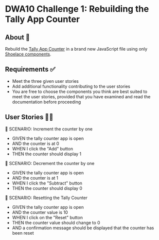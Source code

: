 # DWA10 Challenge 1: Rebuilding the Tally App Counter

## About 📝
Rebuild the [Tally App Counter](https://tallycount.app/) in a brand new JavaScript file using only [Shoelace components](https://shoelace.style/). 

## Requirements ✅
- Meet the three given user stories
- Add additional functionality contributing to the user stories 
- You are free to choose the components you think are best suited to meet the user stories, provided that you have examined and read the documentation before proceeding

## User Stories 🤹‍♀️

👤 SCENARIO: Increment the counter by one
- GIVEN the tally counter app is open
- AND the counter is at 0
- WHEN I click the "Add" button
- THEN the counter should display 1

👤 SCENARIO: Decrement the counter by one
- GIVEN the tally counter app is open
- AND the counter is at 1
- WHEN I click the "Subtract" button
- THEN the counter should display 0
 

👤 SCENARIO: Resetting the Tally Counter
- GIVEN the tally counter app is open
- AND the counter value is 10
- WHEN I click on the "Reset" button
- THEN the counter value should change to 0
- AND a confirmation message should be displayed that the counter has been reset

